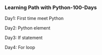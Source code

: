 ### Learning Path with Python-100-Days

Day1: First time meet Python

Day2: Python element 

Day3: If statement

Day4: For loop
